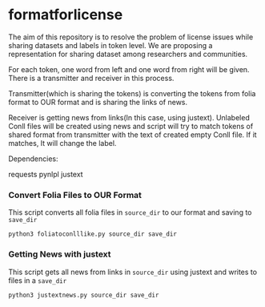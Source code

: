 # formatforlicense

The aim of this repository is to resolve the problem of license issues while sharing datasets and labels in token level. We are proposing a representation for sharing dataset among researchers and communities.

For each token, one word from left and one word from right will be given. There is a transmitter and receiver in this process.

Transmitter(which is sharing the tokens) is converting the tokens from folia format to OUR format and is sharing the links of news.

Receiver is getting news from links(In this case, using  justext). Unlabeled Conll files will be created using news and script will try to match tokens of shared format from transmitter with the text of created empty Conll file. If it matches, It will change the label.

Dependencies:

requests
pynlpl
justext


### Convert Folia Files to OUR Format

This script converts all folia files in `source_dir` to our format and saving to `save_dir`

`python3 foliatoconlllike.py source_dir save_dir`

### Getting News with justext

This script gets all news from links in `source_dir` using justext and writes to files in a `save_dir`

`python3 justextnews.py source_dir save_dir`
